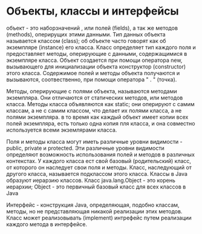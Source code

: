 # Объекты, классы и интерфейсы

объект - это наборзначений , или полей (fields), а так же методов (methods), 
оперирущих этими данными. Тип данных объекта называется классом (class); об объекте
часто говорят как об экземпляре (instance) его класса. Класс определяет тип каждого поля
и предоставляет методы, оперирующие с данными,  содержащимися в экземпляре класса. 
Объект создается при помощи оператора new, вызывающего для инициализации объекта конструктор (constructor)
этого класса. Содержимое полей и методы объекта получаются и вызываются, соотвественно,
при помощи оператора " . " (точка).

Методы, оперирующие с полями объекта, называются методами экземпляра. Они отличаются от статических методов,
или методов класса. Методы класса объявляются как static; они оперируют с самим классам, 
а не с самим классом,  что делает их полями класса, а не полями экземпляра. в то
время как каждый объект имеет копии всех полей экземпляра, есть только одна копия пля класса, и она совместно используется всеми 
экземлярами класса.

Поля и методы класса могут иметь различные уровни видимости - public, private и protected. Эти различные уровни видимости
определяют возможность использования полей и методов в различных контекстах. У каждого класса ест свой базовый (родительский) класс,
от которого он наследует свои поля и методы. Класс, наследующий от другого класса, называется подклассом этого класса.
Классы в Java образуют иерарзию классов. Класс java.lang.Object - это корень иерархии; Object - это первичный базовый класс для всех классов в Java

Интерфейс - конструкция Java, определяющая, подобно классам, методы, но не представляющая никакой реализации этих методов. Класс
может реализовывать (implement) интрефейс путем реализации каждого метода в интерфейсе.

